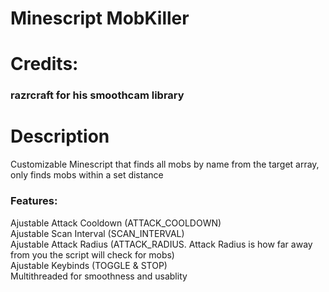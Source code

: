 # Minescript MobKiller

# Credits:
### razrcraft for his smoothcam library

# Description
Customizable Minescript that finds all mobs by name from the target array,  
only finds mobs within a set distance  

### Features:
Ajustable Attack Cooldown (ATTACK_COOLDOWN)  
Ajustable Scan Interval (SCAN_INTERVAL)  
Ajustable Attack Radius (ATTACK_RADIUS. Attack Radius is how far away from you the script will check for mobs)  
Ajustable Keybinds (TOGGLE & STOP)  
Multithreaded for smoothness and usablity  
